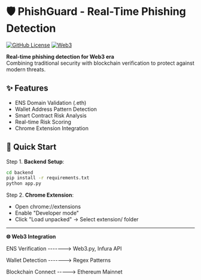 # 🛡️ PhishGuard - Real-Time Phishing Detection

[![GitHub License](https://img.shields.io/badge/License-MIT-green.svg)](https://opensource.org/licenses/MIT)
[![Web3](https://img.shields.io/badge/Web3-Enabled-blue.svg)](https://ethereum.org/en/)

**Real-time phishing detection for Web3 era**  
Combining traditional security with blockchain verification to protect against modern threats.

## ✨ Features
- ENS Domain Validation (.eth)
- Wallet Address Pattern Detection
- Smart Contract Risk Analysis
- Real-time Risk Scoring
- Chrome Extension Integration

## 🚀 Quick Start
Step 1. **Backend Setup**:
   ```bash
   cd backend
   pip install -r requirements.txt
   python app.py
   ```

Step 2. **Chrome Extension**:

- Open chrome://extensions
- Enable "Developer mode"
- Click "Load unpacked" → Select extension/ folder
-----------------------------------------------------------------------------------
**🌐 Web3 Integration**

ENS Verification -------> Web3.py, Infura API

Wallet Detection -------> Regex Patterns

Blockchain Connect -----> Ethereum Mainnet
